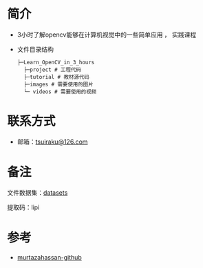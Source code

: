 # 简介

- 3小时了解opencv能够在计算机视觉中的一些简单应用 ， 实践课程

- 文件目录结构

  ```
  ├─Learn_OpenCV_in_3_hours
    ├─project # 工程代码
    ├─tutorial # 教材源代码
    ├─images # 需要使用的图片
    └─ videos # 需要使用的视频
  ```

# 联系方式

- 邮箱：tsuiraku@126.com



# 备注

文件数据集：[datasets](https://pan.baidu.com/share/init?surl=GFTFFIah9J01zs4MHIVZPg)

提取码：lipi

# 参考

- [murtazahassan-github](https://github.com/murtazahassan/Learn-OpenCV-in-3-hours)

